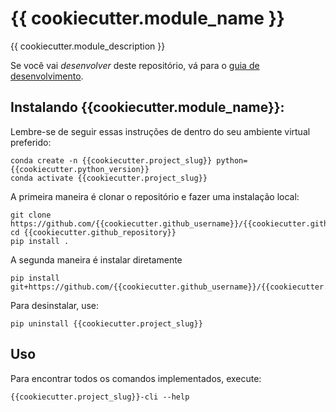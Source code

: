 # {{ cookiecutter.module_name }}

{{ cookiecutter.module_description }}

Se você vai *desenvolver* deste repositório, vá para o [guia de desenvolvimento](README_DEV.md).

## Instalando {{cookiecutter.module_name}}:

Lembre-se de seguir essas instruções de dentro do seu ambiente virtual preferido:

    conda create -n {{cookiecutter.project_slug}} python={{cookiecutter.python_version}}
    conda activate {{cookiecutter.project_slug}}

A primeira maneira é clonar o repositório e fazer uma instalação local:

    git clone https://github.com/{{cookiecutter.github_username}}/{{cookiecutter.github_repository}}.git
    cd {{cookiecutter.github_repository}}
    pip install .

A segunda maneira é instalar diretamente

    pip install git+https://github.com/{{cookiecutter.github_username}}/{{cookiecutter.github_repository}}.git

Para desinstalar, use:

    pip uninstall {{cookiecutter.project_slug}}

## Uso

Para encontrar todos os comandos implementados, execute:

    {{cookiecutter.project_slug}}-cli --help

